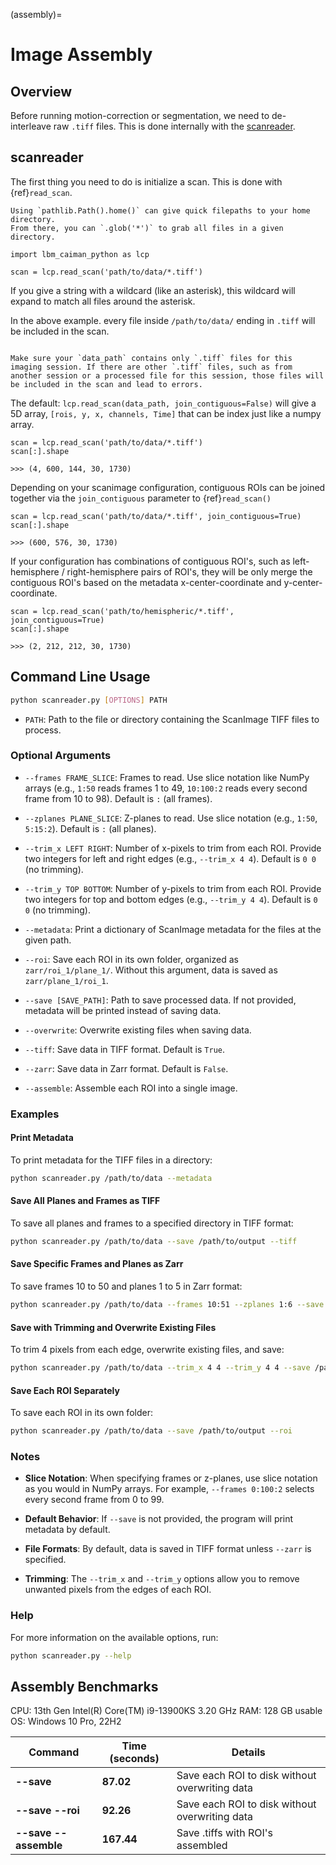(assembly)=
# Image Assembly

## Overview

Before running motion-correction or segmentation, we need to de-interleave raw `.tiff` files. This is done internally with the [scanreader](https://github.com/atlab/scanreader).

## scanreader

The first thing you need to do is initialize a scan. This is done with {ref}`read_scan`.

```{tip}
Using `pathlib.Path().home()` can give quick filepaths to your home directory. 
From there, you can `.glob('*')` to grab all files in a given directory.
```

```{code-block} Python
import lbm_caiman_python as lcp

scan = lcp.read_scan('path/to/data/*.tiff')

```

If you give a string with a wildcard (like an asterisk), this wildcard will expand to match all files around the asterisk. 

In the above example. every file inside `/path/to/data/` ending in `.tiff` will be included in the scan.

```{important}

Make sure your `data_path` contains only `.tiff` files for this imaging session. If there are other `.tiff` files, such as from another session or a processed file for this session, those files will be included in the scan and lead to errors.

```

The default: `lcp.read_scan(data_path, join_contiguous=False)` will give a 5D array, `[rois, y, x, channels, Time]` that can be index just like a numpy array.


```{code-block} Python
scan = lcp.read_scan('path/to/data/*.tiff')
scan[:].shape

>>> (4, 600, 144, 30, 1730)

```

Depending on your scanimage configuration, contiguous ROIs can be joined together via the `join_contiguous` parameter to {ref}`read_scan()`

```{code-block} Python
scan = lcp.read_scan('path/to/data/*.tiff', join_contiguous=True)
scan[:].shape

>>> (600, 576, 30, 1730)

```

If your configuration has combinations of contiguous ROI's, such as left-hemisphere / right-hemisphere pairs of ROI's, they will be only merge the contiguous ROI's based on the metadata x-center-coordinate and y-center-coordinate.

```{code-block} Python
scan = lcp.read_scan('path/to/hemispheric/*.tiff', join_contiguous=True)
scan[:].shape

>>> (2, 212, 212, 30, 1730)

```


## Command Line Usage

```bash
python scanreader.py [OPTIONS] PATH
```

- `PATH`: Path to the file or directory containing the ScanImage TIFF files to process.

### Optional Arguments

- `--frames FRAME_SLICE`: Frames to read. Use slice notation like NumPy arrays (e.g., `1:50` reads frames 1 to 49, `10:100:2` reads every second frame from 10 to 98). Default is `:` (all frames).

- `--zplanes PLANE_SLICE`: Z-planes to read. Use slice notation (e.g., `1:50`, `5:15:2`). Default is `:` (all planes).

- `--trim_x LEFT RIGHT`: Number of x-pixels to trim from each ROI. Provide two integers for left and right edges (e.g., `--trim_x 4 4`). Default is `0 0` (no trimming).

- `--trim_y TOP BOTTOM`: Number of y-pixels to trim from each ROI. Provide two integers for top and bottom edges (e.g., `--trim_y 4 4`). Default is `0 0` (no trimming).

- `--metadata`: Print a dictionary of ScanImage metadata for the files at the given path.

- `--roi`: Save each ROI in its own folder, organized as `zarr/roi_1/plane_1/`. Without this argument, data is saved as `zarr/plane_1/roi_1`.

- `--save [SAVE_PATH]`: Path to save processed data. If not provided, metadata will be printed instead of saving data.

- `--overwrite`: Overwrite existing files when saving data.

- `--tiff`: Save data in TIFF format. Default is `True`.

- `--zarr`: Save data in Zarr format. Default is `False`.

- `--assemble`: Assemble each ROI into a single image.

### Examples

#### Print Metadata

To print metadata for the TIFF files in a directory:

```bash
python scanreader.py /path/to/data --metadata
```

#### Save All Planes and Frames as TIFF

To save all planes and frames to a specified directory in TIFF format:

```bash
python scanreader.py /path/to/data --save /path/to/output --tiff
```

#### Save Specific Frames and Planes as Zarr

To save frames 10 to 50 and planes 1 to 5 in Zarr format:

```bash
python scanreader.py /path/to/data --frames 10:51 --zplanes 1:6 --save /path/to/output --zarr
```

#### Save with Trimming and Overwrite Existing Files

To trim 4 pixels from each edge, overwrite existing files, and save:

```bash
python scanreader.py /path/to/data --trim_x 4 4 --trim_y 4 4 --save /path/to/output --overwrite
```

#### Save Each ROI Separately

To save each ROI in its own folder:

```bash
python scanreader.py /path/to/data --save /path/to/output --roi
```

### Notes

- **Slice Notation**: When specifying frames or z-planes, use slice notation as you would in NumPy arrays. For example, `--frames 0:100:2` selects every second frame from 0 to 99.

- **Default Behavior**: If `--save` is not provided, the program will print metadata by default.

- **File Formats**: By default, data is saved in TIFF format unless `--zarr` is specified.

- **Trimming**: The `--trim_x` and `--trim_y` options allow you to remove unwanted pixels from the edges of each ROI.

### Help

For more information on the available options, run:

```bash
python scanreader.py --help
```

## Assembly Benchmarks

CPU: 13th Gen Intel(R) Core(TM) i9-13900KS   3.20 GHz
RAM: 128 GB usable
OS: Windows 10 Pro, 22H2

| **Command**                      | **Time (seconds)** | **Details**                            |
|----------------------------------|--------------------|----------------------------------------|
| **--save**                       | **87.02**          | Save each ROI to disk without overwriting data  |
| **--save --roi**                 | **92.26**          | Save each ROI to disk without overwriting data  |
| **--save --assemble**            | **167.44**         | Save .tiffs with ROI's assembled       |
